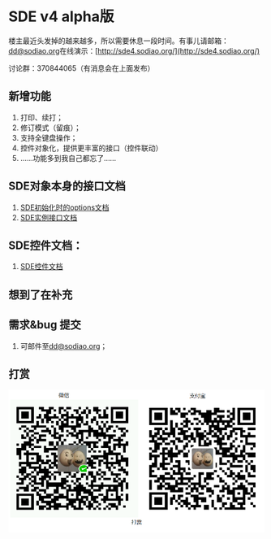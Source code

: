 # SDE v4 alpha版

楼主最近头发掉的越来越多，所以需要休息一段时间。有事儿请邮箱：[dd@sodiao.org](mailto://dd@sodiao.org)在线演示：[http://sde4.sodiao.org/](http://sde4.sodiao.org/)

讨论群：370844065（有消息会在上面发布）

## 新增功能

1. 打印、续打；
2. 修订模式（留痕）；
3. 支持全键盘操作；
4. 控件对象化，提供更丰富的接口（控件联动）
5. ……功能多到我自己都忘了……

## SDE对象本身的接口文档

1. [SDE初始化时的options文档](./doc/sde.options.md)
2. [SDE实例接口文档](./doc/sde.api.md)

## SDE控件文档：

1. [SDE控件文档](./doc/sde.ctrl.api.md)

## 想到了在补充

## 需求&bug 提交

1.  可邮件至[dd@sodiao.org](mailto://dd@sodiao.org/)；

## 打赏

![image](data/img/ds.png)

